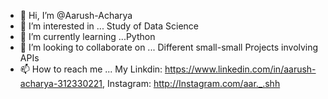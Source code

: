 - 👋 Hi, I’m @Aarush-Acharya
- 👀 I’m interested in ... Study of Data Science 
- 🌱 I’m currently learning ...Python
- 💞️ I’m looking to collaborate on ... Different small-small Projects involving APIs
- 📫 How to reach me ... My Linkdin: https://www.linkedin.com/in/aarush-acharya-312330221, Instagram: http://Instagram.com/aar._.shh

<!---
Aarush-Acharya/Aarush-Acharya is a ✨ special ✨ repository because its `README.md` (this file) appears on your GitHub profile.
You can click the Preview link to take a look at your changes.
--->
